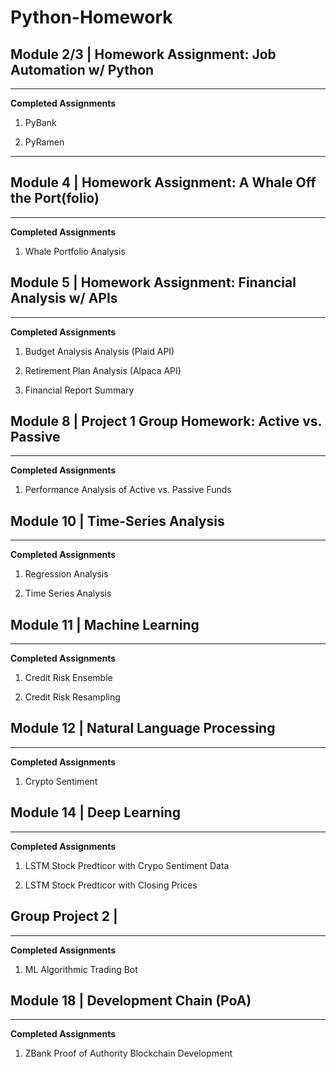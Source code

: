 # Python-Homework

## Module 2/3 | Homework Assignment: Job Automation w/ Python

---

**Completed Assignments**

1. PyBank

2. PyRamen

---

## Module 4 | Homework Assignment: A Whale Off the Port(folio)

---

**Completed Assignments**

1. Whale Portfolio Analysis


## Module 5 | Homework Assignment: Financial Analysis w/ APIs

---

**Completed Assignments**

1. Budget Analysis Analysis (Plaid API)

2. Retirement Plan Analysis (Alpaca API)

3. Financial Report Summary



## Module 8 | Project 1 Group Homework: Active vs. Passive

---

**Completed Assignments**

1. Performance Analysis of Active vs. Passive Funds



## Module 10 | Time-Series Analysis

---

**Completed Assignments**

1. Regression Analysis

2. Time Series Analysis


## Module 11 | Machine Learning

---

**Completed Assignments**

1. Credit Risk Ensemble

2. Credit Risk Resampling


## Module 12 | Natural Language Processing

---

**Completed Assignments**

1. Crypto Sentiment


## Module 14 | Deep Learning

---

**Completed Assignments**

1. LSTM Stock Predticor with Crypo Sentiment Data

2. LSTM Stock Predticor with Closing Prices


## Group Project 2 | 

---

**Completed Assignments**

1. ML Algorithmic Trading Bot



## Module 18 | Development Chain (PoA)

---

**Completed Assignments**

1. ZBank Proof of Authority Blockchain Development


